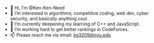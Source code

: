 - 👋 Hi, I’m @Ken-Ken-Need
- 👀 I’m interested in algorithms, competitive coding, web dev, cyber security, and basically anything cool.
- 🌱 I’m currently deepening my learning of C++ and JavaScript.
- 💞️ I’m working hard to get better rankings in CodeForces.
- 📫 Please reach me via email: kg3209@nyu.edu

<!---
Ken-Ken-Need/Ken-Ken-Need is a ✨ special ✨ repository because its `README.md` (this file) appears on your GitHub profile.
You can click the Preview link to take a look at your changes.
--->
